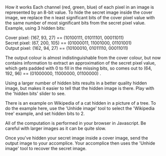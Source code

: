 How it works
Each channel (red, green, blue) of each pixel in an image is represented by an 8-bit value. To hide the secret image inside the cover image, we replace the n least significant bits of the cover pixel value with the same number of most significant bits from the secret pixel value. Example, using 3 hidden bits:

Cover pixel: (167, 93, 27) == (10100111, 01011101, 00011011)    
Secret pixel: (67, 200, 105) == (01000011, 11001000, 01101001)    
Output pixel: (162, 94, 27) == (10100010, 01011110, 00011011)

The output colour is almost indistinguishable from the cover colour, but now contains information to extract an approximation of the secret pixel value, which gets padded with 0 to fill in the missing bits, so comes out to (64, 192, 96) == (01000000, 11000000, 01100000)    .

Using a larger number of hidden bits results in a better quality hidden image, but makes it easier to tell that the hidden image is there. Play with the 'hidden bits' slider to see.

There is an example on Wikipedia of a cat hidden in a picture of a tree. To do the example here, use the 'Unhide image' tool to select the 'Wikipedia tree' example, and set hidden bits to 2.

All of the computation is performed in your browser in Javascript. Be careful with larger images as it can be quite slow.

Once you've hidden your secret image inside a cover image, send the output image to your accomplice. Your accomplice then uses the 'Unhide image' tool to recover the secret image.